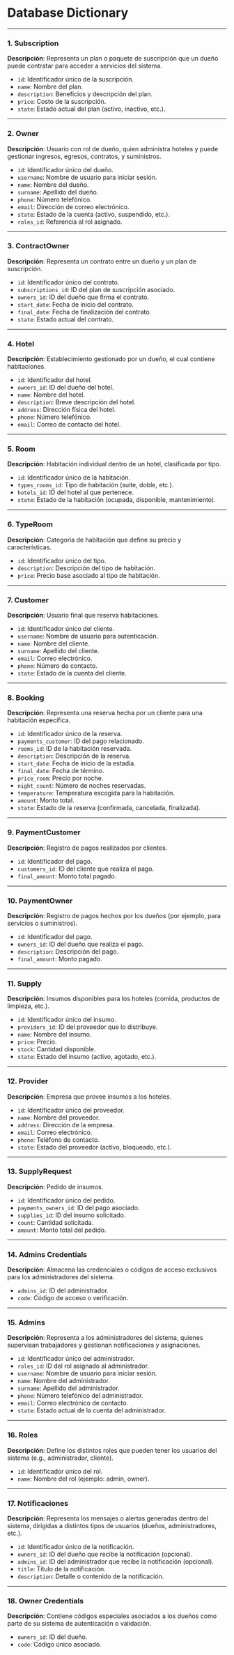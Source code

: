 # Database Dictionary

---

### 1. **Subscription**
**Descripción**: Representa un plan o paquete de suscripción que un dueño puede contratar para acceder a servicios del sistema.

- `id`: Identificador único de la suscripción.  
- `name`: Nombre del plan.  
- `description`: Beneficios y descripción del plan.  
- `price`: Costo de la suscripción.  
- `state`: Estado actual del plan (activo, inactivo, etc.).

---

### 2. **Owner**
**Descripción**: Usuario con rol de dueño, quien administra hoteles y puede gestionar ingresos, egresos, contratos, y suministros.

- `id`: Identificador único del dueño.  
- `username`: Nombre de usuario para iniciar sesión.  
- `name`: Nombre del dueño.  
- `surname`: Apellido del dueño.  
- `phone`: Número telefónico.  
- `email`: Dirección de correo electrónico.  
- `state`: Estado de la cuenta (activo, suspendido, etc.).  
- `roles_id`: Referencia al rol asignado.

---

### 3. **ContractOwner**
**Descripción**: Representa un contrato entre un dueño y un plan de suscripción.

- `id`: Identificador único del contrato.  
- `subscriptions_id`: ID del plan de suscripción asociado.  
- `owners_id`: ID del dueño que firma el contrato.  
- `start_date`: Fecha de inicio del contrato.  
- `final_date`: Fecha de finalización del contrato.  
- `state`: Estado actual del contrato.

---

### 4. **Hotel**
**Descripción**: Establecimiento gestionado por un dueño, el cual contiene habitaciones.

- `id`: Identificador del hotel.  
- `owners_id`: ID del dueño del hotel.  
- `name`: Nombre del hotel.  
- `description`: Breve descripción del hotel.  
- `address`: Dirección física del hotel.  
- `phone`: Número telefónico.  
- `email`: Correo de contacto del hotel.

---

### 5. **Room**
**Descripción**: Habitación individual dentro de un hotel, clasificada por tipo.

- `id`: Identificador único de la habitación.  
- `types_rooms_id`: Tipo de habitación (suite, doble, etc.).  
- `hotels_id`: ID del hotel al que pertenece.  
- `state`: Estado de la habitación (ocupada, disponible, mantenimiento).

---

### 6. **TypeRoom**
**Descripción**: Categoría de habitación que define su precio y características.

- `id`: Identificador único del tipo.  
- `description`: Descripción del tipo de habitación.  
- `price`: Precio base asociado al tipo de habitación.

---

### 7. **Customer**
**Descripción**: Usuario final que reserva habitaciones.

- `id`: Identificador único del cliente.  
- `username`: Nombre de usuario para autenticación.  
- `name`: Nombre del cliente.  
- `surname`: Apellido del cliente.  
- `email`: Correo electrónico.  
- `phone`: Número de contacto.  
- `state`: Estado de la cuenta del cliente.

---

### 8. **Booking**
**Descripción**: Representa una reserva hecha por un cliente para una habitación específica.

- `id`: Identificador único de la reserva.  
- `payments_customer`: ID del pago relacionado.  
- `rooms_id`: ID de la habitación reservada.  
- `description`: Descripción de la reserva.  
- `start_date`: Fecha de inicio de la estadía.  
- `final_date`: Fecha de término.  
- `price_room`: Precio por noche.  
- `night_count`: Número de noches reservadas.  
- `temperature`: Temperatura escogida para la habitación.  
- `amount`: Monto total.  
- `state`: Estado de la reserva (confirmada, cancelada, finalizada).

---

### 9. **PaymentCustomer**
**Descripción**: Registro de pagos realizados por clientes.

- `id`: Identificador del pago.  
- `customers_id`: ID del cliente que realiza el pago.  
- `final_amount`: Monto total pagado.

---

### 10. **PaymentOwner**
**Descripción**: Registro de pagos hechos por los dueños (por ejemplo, para servicios o suministros).

- `id`: Identificador del pago.  
- `owners_id`: ID del dueño que realiza el pago.  
- `description`: Descripción del pago.  
- `final_amount`: Monto pagado.

---

### 11. **Supply**
**Descripción**: Insumos disponibles para los hoteles (comida, productos de limpieza, etc.).

- `id`: Identificador único del insumo.  
- `providers_id`: ID del proveedor que lo distribuye.  
- `name`: Nombre del insumo.  
- `price`: Precio.  
- `stock`: Cantidad disponible.  
- `state`: Estado del insumo (activo, agotado, etc.).

---

### 12. **Provider**
**Descripción**: Empresa que provee insumos a los hoteles.

- `id`: Identificador único del proveedor.  
- `name`: Nombre del proveedor.  
- `address`: Dirección de la empresa.  
- `email`: Correo electrónico.  
- `phone`: Teléfono de contacto.  
- `state`: Estado del proveedor (activo, bloqueado, etc.).

---

### 13. **SupplyRequest**
**Descripción**: Pedido de insumos.

- `id`: Identificador único del pedido.  
- `payments_owners_id`: ID del pago asociado.  
- `supplies_id`: ID del insumo solicitado.  
- `count`: Cantidad solicitada.  
- `amount`: Monto total del pedido.

---

### 14. **Admins Credentials**
**Descripción**: Almacena las credenciales o códigos de acceso exclusivos para los administradores del sistema.

- `admins_id`: ID del administrador.  
- `code`: Código de acceso o verificación.

---

### 15. **Admins**
**Descripción**: Representa a los administradores del sistema, quienes supervisan trabajadores y gestionan notificaciones y asignaciones.

- `id`: Identificador único del administrador.  
- `roles_id`: ID del rol asignado al administrador.  
- `username`: Nombre de usuario para iniciar sesión.  
- `name`: Nombre del administrador.  
- `surname`: Apellido del administrador.  
- `phone`: Número telefónico del administrador.  
- `email`: Correo electrónico de contacto.  
- `state`: Estado actual de la cuenta del administrador.

---

### 16. **Roles**
**Descripción**: Define los distintos roles que pueden tener los usuarios del sistema (e.g., administrador, cliente).

- `id`: Identificador único del rol.  
- `name`: Nombre del rol (ejemplo: admin, owner).

---

### 17. **Notificaciones**
**Descripción**: Representa los mensajes o alertas generadas dentro del sistema, dirigidas a distintos tipos de usuarios (dueños, administradores, etc.).

- `id`: Identificador único de la notificación.  
- `owners_id`: ID del dueño que recibe la notificación (opcional).  
- `admins_id`: ID del administrador que recibe la notificación (opcional).  
- `title`: Título de la notificación.  
- `description`: Detalle o contenido de la notificación.

---

### 18. **Owner Credentials**
**Descripción**: Contiene códigos especiales asociados a los dueños como parte de su sistema de autenticación o validación.

- `owners_id`: ID del dueño.  
- `code`: Código único asociado.
